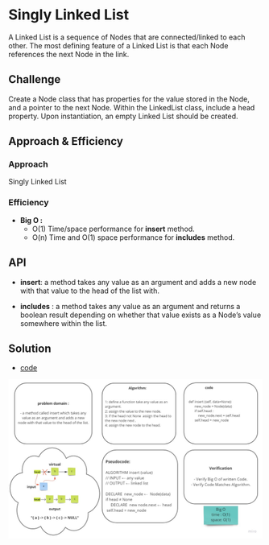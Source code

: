# Singly Linked List

A Linked List is a sequence of Nodes that are connected/linked to each other. The most defining feature of a Linked List is that each Node references the next Node in the link.

## Challenge

Create a Node class that has properties for the value stored in the Node, and a pointer to the next Node.
Within the LinkedList class, include a head property. Upon instantiation, an empty Linked List should be created.

## Approach & Efficiency

### Approach
Singly Linked List

### Efficiency
 - **Big O :**
   - O(1) Time/space performance for **insert** method.
   - O(n) Time and O(1) space performance for **includes** method.


## API

- **insert**: 
a method takes any value as an argument and adds a new node with that value to the head of the list with.

- **includes** : 
a method takes any value as an argument and returns a boolean result depending on whether that value exists as a Node’s value somewhere within the list.



## Solution
- [code](linked_list.py)

![linked-list](../challenges/assets/linked-list.jpg)
